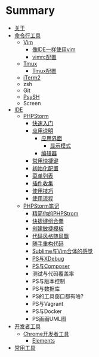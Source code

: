 # Summary

* [关于](README.md)
* [命令行工具](chapter1.md)
  * [Vim](vim.md)
    * [像IDE一样使用vim](像ide一样使用vim.md)
    * [vimrc配置](vimrc配置.md)
  * [Tmux](tmux.md)
    * [Tmux配置](tmux配置.md)
  * [iTerm2](it.md)
  * zsh
  * Git
  * [PsySH](psysh.md)
  * Screen
* [IDE](ide.md)
  * [PHPStorm](phpstorm.md)
    * [快速入门](快速入门.md)
    * [应用说明](应用说明.md)
      * [应用界面](应用说明/应用界面.md)
        * [显示模式](应用说明/应用界面/显示模式.md)
      * [编辑器](应用说明/编辑器.md)
    * [常用快捷键](常用快捷键.md)
    * [初始化配置](初始化配置.md)
    * [菜单列表](菜单列表.md)
    * [插件收集](插件收集.md)
    * [使用技巧](应用说明/使用技巧.md)
    * [使用流程](使用流程.md)
  * [PHPStorm笔记](phpstormbi-ji.md)
    * [精简你的PHPStrom](phpstormbi-ji/jing-jian-ni-de-phpstrom.md)
    * [快捷键组合拳](phpstormbi-ji/kuai-jie-jian-zu-he-quan.md)
    * [创建敏捷模板](phpstormbi-ji/chuang-jian-min-jie-mo-ban.md)
    * [代码风格随风飘](phpstormbi-ji/dai-ma-feng-ge-sui-feng-piao.md)
    * [随手重构代码](phpstormbi-ji/sui-shou-zhong-gou-dai-ma.md)
    * [Sublime与Vim合体的感觉](phpstormbi-ji/sublimeyu-vim-he-ti-de-gan-jue.md)
    * [PS与XDebug](phpstormbi-ji/psyu-xdebug.md)
    * [PS与Composer](phpstormbi-ji/psyu-composer.md)
    * 测试与代码覆盖率
    * PS与版本控制
    * PS与数据库
    * PS的工具窗口都有啥?
    * PS与Vagrant
    * PS与Docker
    * PS画画UML图
* [开发者工具](开发者工具.md)
  * [Chrome开发者工具](开发者工具/chrome.md)
    * [Elements](开发者工具/chrome/elements.md)
* [常用工具](chang-yong-gong-ju.md)

